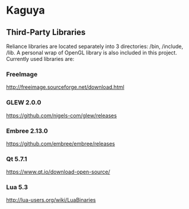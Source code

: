 # Kaguya
## Third-Party Libraries ##
Reliance libraries are located separately into 3 directories: /bin, /include, /lib. A personal wrap of OpenGL library is also included in this project.
Currently used libraries are:
### FreeImage
http://freeimage.sourceforge.net/download.html
### GLEW 2.0.0
https://github.com/nigels-com/glew/releases
### Embree 2.13.0
https://github.com/embree/embree/releases
### Qt 5.7.1
https://www.qt.io/download-open-source/
### Lua 5.3
http://lua-users.org/wiki/LuaBinaries